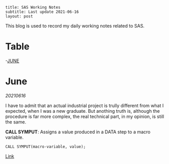 ```
title: SAS Working Notes
subtitle: Last update 2021-06-16
layout: post
```


This blog is used to record my daily working notes related to SAS. 

# Table

-[JUNE](#june)

# June

_20210616_

I have to admit that an actual industrial project is trully different from what I expected, when I was a new graduate. But anothing truth is, although the procedure is far more complex, the real technical part, in my opinion, is still the same.

**CALL SYMPUT**: Assigns a value produced in a DATA step to a macro variable.

```
CALL SYMPUT(macro-variable, value);
```

[Link](https://documentation.sas.com/doc/en/pgmsascdc/9.4_3.5/mcrolref/p09y28i2d1kn8qn1p1icxchz37p3.htm)


